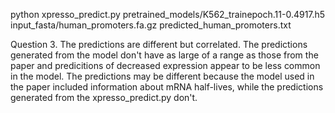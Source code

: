 python xpresso_predict.py pretrained_models/K562_trainepoch.11-0.4917.h5 input_fasta/human_promoters.fa.gz predicted_human_promoters.txt

Question 3. The predictions are different but correlated. The predictions generated from the model don't have as large of a range as those from the paper and predicitions of decreased expression appear to be less common in the model. The predictions may be different because the model used in the paper included information about mRNA half-lives, while the predictions generated from the xpresso_predict.py don't.
